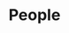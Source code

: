 ---
title: People
summary: team members
type: landing

# Page title
#title: My page
# Page type - we want a landing page (such as a homepage)
#type: landing

# Your landing page sections - add as many different content blocks as you like
sections:
  # A section to display blog posts
  - block: collection
    id: PhD Students
    content:
      title: Team Members
      #subtitle: A subtitle
      #text: Add any **markdown** formatted content here - text, images, videos, galleries - and even HTML code!
      # Display content from the `content/people/` folder
      filters:
        folders:
          - people
    design:
      # Choose how many columns the section has. Valid values: '1' or '2'.
      columns: '1'
      # Choose your content listing view - here we use the `showcase` view
      view: showcase
      # For the Showcase view, do you want to flip alternate rows?
      flip_alt_rows: false
show_date: false
---